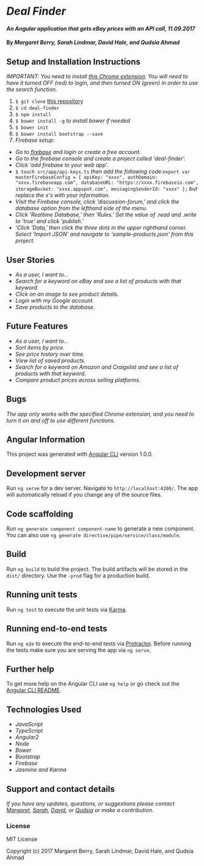 # _Deal Finder_

#### _An Angular application that gets eBay prices with an API call, 11.09.2017_

#### By _Margaret Berry, Sarah Lindmar, David Hale, and Qudsia Ahmad_

## Setup and Installation Instructions
_IMPORTANT: You need to install [this Chrome extension](https://chrome.google.com/webstore/detail/allow-control-allow-origi/nlfbmbojpeacfghkpbjhddihlkkiljbi?hl=en). You will need to have it turned OFF (red) to login, and then turned ON (green) in order to use the search function._

1. `$ git clone` [this repository](https://github.com/phuzisham/deal-finder.git)
2. `$ cd deal-finder`
3. `$ npm install`
4. `$ bower install -g` _to install bower if needed_
5. `$ bower init`
6. `$ bower install bootstrap --save`
7. _Firebase setup:_
* _Go to [firebase](https://firebase.google.com/) and login or create a free account._
* _Go to the firebase console and create a project called 'deal-finder'._
* _Click 'add firebase to your web app'._
* `$ touch src/app/api-keys.ts` _then add the following code:_`export var masterFirebaseConfig = { apiKey: "xxxx", authDomain: "xxxx.firebaseapp.com", databaseURL: "https://xxxx.firebaseio.com", storageBucket: "xxxx.appspot.com", messagingSenderId: "xxxx" };` _but replace the x's with your information._
* _Visit the Firebase console, click 'discussion-forum,' and click the database option from the lefthand side of the menu._
* _Click 'Realtime Database,' then 'Rules.' Set the value of .read and .write to 'true' and click 'publish.'_
* _'Click 'Data,' then click the three dots in the upper righthand corner. Select 'Import JSON' and navigate to 'sample-products.json' from this project._

## User Stories
* _As a user, I want to..._
* _Search for a keyword on eBay and see a list of products with that keyword._
* _Click on an image to see product details._
* _Login with my Google account._
* _Save products to the database._

## Future Features
* _As a user, I want to..._
* _Sort items by price._
* _See price history over time._
* _View list of saved products._
* _Search for a keyword on Amazon and Craigslist and see a list of products with that keyword._
* _Compare product prices across selling platforms._

## Bugs
_The app only works with the specified Chrome extension, and you need to turn it on and off to use different functions._

## Angular Information
This project was generated with [Angular CLI](https://github.com/angular/angular-cli) version 1.0.0.

## Development server
Run `ng serve` for a dev server. Navigate to `http://localhost:4200/`. The app will automatically reload if you change any of the source files.

## Code scaffolding
Run `ng generate component component-name` to generate a new component. You can also use `ng generate directive/pipe/service/class/module`.

## Build
Run `ng build` to build the project. The build artifacts will be stored in the `dist/` directory. Use the `-prod` flag for a production build.

## Running unit tests
Run `ng test` to execute the unit tests via [Karma](https://karma-runner.github.io).

## Running end-to-end tests
Run `ng e2e` to execute the end-to-end tests via [Protractor](http://www.protractortest.org/).
Before running the tests make sure you are serving the app via `ng serve`.

## Further help
To get more help on the Angular CLI use `ng help` or go check out the [Angular CLI README](https://github.com/angular/angular-cli/blob/master/README.md).

## Technologies Used
* _JavaScript_
* _TypeScript_
* _Angular2_
* _Node_
* _Bower_
* _Bootstrap_
* _Firebase_
* _Jasmine and Karma_

## Support and contact details

_If you have any updates, questions, or suggestions please contact [Margaret], [Sarah], [David], or [Qudsia] or make a contribution._

[Margaret]: mailto:margaretshelaghmcgovern@gmail.com
[Sarah]: mailto:srhcrete@gmail.com
[David]: mailto:david.hale7@gmail.com
[Qudsia]: q4hmad@gmail.com

### License

MIT License

Copyright (c) 2017 Margaret Berry, Sarah Lindmar, David Hale, and Qudsia Ahmad
